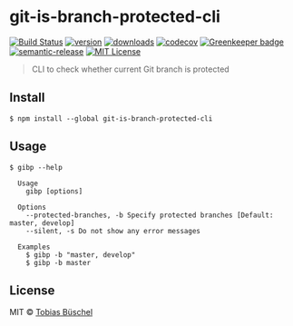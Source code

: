 # git-is-branch-protected-cli

[![Build Status](https://img.shields.io/travis/tobiasbueschel/git-is-branch-protected-cli/master.svg?style=flat-square)](https://travis-ci.com/tobiasbueschel/git-is-branch-protected-cli)
[![version](https://img.shields.io/npm/v/git-is-branch-protected-cli.svg?style=flat-square)](http://npm.im/git-is-branch-protected-cli)
[![downloads](https://img.shields.io/npm/dm/git-is-branch-protected-cli.svg?style=flat-square)](http://npm-stat.com/charts.html?package=git-is-branch-protected-cli)
[![codecov](https://img.shields.io/codecov/c/github/tobiasbueschel/git-is-branch-protected-cli.svg?style=flat-square)](https://codecov.io/gh/tobiasbueschel/git-is-branch-protected-cli?branch=master)
[![Greenkeeper badge](https://badges.greenkeeper.io/tobiasbueschel/git-is-branch-protected-cli.svg?style=flat-square)](https://greenkeeper.io/)
[![semantic-release](https://img.shields.io/badge/%20%20%F0%9F%93%A6%F0%9F%9A%80-semantic--release-e10079.svg?style=flat-square)](https://github.com/semantic-release/semantic-release)
[![MIT License](https://img.shields.io/npm/l/git-is-branch-protected-cli.svg?style=flat-square)](http://opensource.org/licenses/MIT)

> CLI to check whether current Git branch is protected

## Install

```
$ npm install --global git-is-branch-protected-cli
```

## Usage

```
$ gibp --help

  Usage
    gibp [options]

  Options
    --protected-branches, -b Specify protected branches [Default: master, develop]
    --silent, -s Do not show any error messages

  Examples
    $ gibp -b "master, develop"
    $ gibp -b master
```

## License

MIT © [Tobias Büschel](https://github.com/tobiasbueschel)
